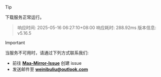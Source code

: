 > [!TIP]
下载服务正常运行。


> 响应时间: 2025-05-16 06:27:10+08:00
> 响应耗时: 288.92ms
> 版本信息: v5.16.5

> [!IMPORTANT]
> 当服务不可用时，请通过下列方式联系我们: 
> - 前往 **[Maa-Mirror-Issue](https://github.com/MaaMirror/Maa-Mirror-Issue/issues)** 创建 issue
> - 发送邮件至 **<a href="mailto:weinibuliu@outlook.com">weinibuliu@outlook.com</a>**